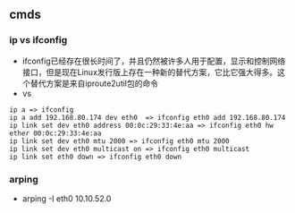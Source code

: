 ## cmds

### ip vs ifconfig
* ifconfig已经存在很长时间了，并且仍然被许多人用于配置，显示和控制网络接口，但是现在Linux发行版上存在一种新的替代方案，它比它强大得多。这个替代方案是来自iproute2util包的命令
* vs
```
ip a => ifconfig 
ip a add 192.168.80.174 dev eth0  => ifconfig eth0 add 192.168.80.174
ip link set dev eth0 address 00:0c:29:33:4e:aa => ifconfig eth0 hw ether 00:0c:29:33:4e:aa
ip link set dev eth0 mtu 2000 => ifconfig eth0 mtu 2000
ip link set dev eth0 multicast on => ifconfig eth0 multicast
ip link set eth0 down => ifconfig eth0 down
```

### arping 
* arping -I eth0 10.10.52.0